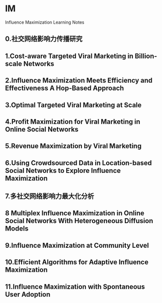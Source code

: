 # IM
Influence Maximization Learning Notes

## 0.社交网络影响力传播研究
## 1.Cost-aware Targeted Viral Marketing in Billion-scale Networks
## 2.Influence Maximization Meets Efficiency and Effectiveness A Hop-Based Approach
## 3.Optimal Targeted Viral Marketing at Scale
## 4.Profit Maximization for Viral Marketing in Online Social Networks
## 5.Revenue Maximization by Viral Marketing
## 6.Using Crowdsourced Data in Location-based Social Networks to Explore Influence Maximization
## 7.多社交网络影响力最大化分析
## 8 Multiplex Influence Maximization in Online Social Networks With Heterogeneous Diffusion Models
## 9.Influence Maximization at Community Level
## 10.Efficient Algorithms for Adaptive  Influence Maximization
## 11.Influence Maximization with Spontaneous User Adoption
